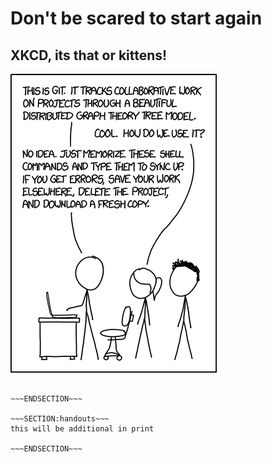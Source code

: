 <!SLIDE>
# Don't be scared to start again #
## XKCD, its that or kittens! ##

![Implimentation](../_images/xkcd_git_1597.png)


~~~SECTION:notes~~~

~~~ENDSECTION~~~

~~~SECTION:handouts~~~
this will be additional in print

~~~ENDSECTION~~~

